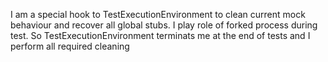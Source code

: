 I am a special hook to TestExecutionEnvironment to clean current mock behaviour and recover all global stubs.
I play role of forked process during test. So TestExecutionEnvironment terminats me at the end of tests and I perform all required cleaning